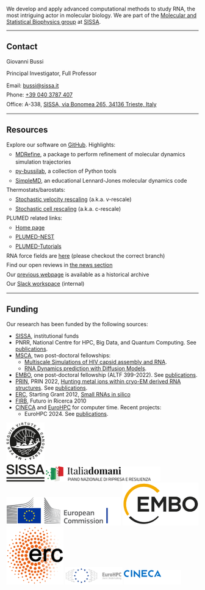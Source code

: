 
We develop and apply advanced computational methods to study RNA, the most intriguing actor in molecular biology.
We are part of the <a target="_blank" href="https://msb.sissa.it">Molecular and Statistical Biophysics group</a>
at <a target="_blank" href="https://www.sissa.it">SISSA</a>.

---

## Contact

Giovanni Bussi

Principal Investigator, Full Professor  

<ul class="tight-list">
<li><i class="fas fa-envelope"></i> Email: <a target="_blank" href="mailto:bussi@sissa.it">bussi@sissa.it</a></li>
<li><i class="fas fa-phone"></i> Phone: <a target="_blank" href="tel:+390403787407">+39 040 3787 407</a></li>
<li><i class="fas fa-location-dot"></i> Office: A-338, <a target="_blank" href="https://maps.app.goo.gl/tNTxGpG9mjJVxbsX8">SISSA, via Bonomea 265, 34136 Trieste, Italy</a></li>
</ul>

---

## Resources

<ul class="tight-list">
<li><i class="fab fa-github"></i> Explore our software on <a target="_blank" href="https://github.com/bussilab">GitHub</a>. Highlights:
  <ul>
    <li><a target="_blank" href="https://github.com/bussilab/MDRefine">MDRefine</a>, a package to perform refinement of molecular dynamics simulation trajectories</li>
    <li><a target="_blank" href="https://github.com/bussilab/py-bussilab">py-bussilab</a>, a collection of Python tools</li>
    <li><a target="_blank" href="https://github.com/GiovanniBussi/simplemd">SimpleMD</a>, an educational Lennard-Jones molecular dynamics code</li>
  </ul>
</li>
  <li><i class="fa-solid fa-temperature-half"></i> Thermostats/barostats:
    <ul>
      <li><a target="_blank" href="https://github.com/GiovanniBussi/StochasticVelocityRescaling">Stochastic velocity rescaling</a> (a.k.a. v-rescale)</li>
      <li><a target="_blank" href="https://github.com/bussilab/crescale">Stochastic cell rescaling</a> (a.k.a. c-rescale)</li>
    </ul>
  </li>
    <li><i class="fas fa-crow"></i> PLUMED related links:
    <ul>
      <li><a target="_blank" href="https://www.plumed.org">Home page</a></li>
      <li><a target="_blank" href="https://www.plumed-nest.org">PLUMED-NEST</a></li>
      <li><a target="_blank" href="https://www.plumed-tutorials.org">PLUMED-Tutorials</a></li>
    </ul>
  </li>
<li><i class="fa-solid fa-dna"></i>RNA force fields are <a target="_blank" href="https://github.com/srnas/ff">here</a> (please checkout the correct branch)</li>
<li><i class="fas fa-clipboard"></i> Find our open reviews in <a target="_blank" href="./news?query=prereview.org">the news section</a></li>
<li><i class="fas fa-box-archive"></i> Our <a target="_blank" href="https://sites.google.com/site/giovannibussi">previous webpage</a> is available as a historical archive</li>
<li><i class="fab fa-slack"></i> Our <a target="_blank" href="https://bussilab.slack.com">Slack workspace</a> (internal)</li>
</ul>

---

## Funding

Our research has been funded by the following sources:
- [SISSA](https://www.sissa.it/), institutional funds
- PNRR, National Centre for HPC, Big Data, and Quantum Computing. See [publications](./publications?query=%23pnrr2022).
- [MSCA](https://marie-sklodowska-curie-actions.ec.europa.eu/), two post-doctoral fellowships:
  -  [Multiscale Simulations of HIV capsid assembly and RNA](https://cordis.europa.eu/project/id/101109916).
  -  [RNA Dynamics prediction with Diffusion Models](https://cordis.europa.eu/project/id/101152924).
- [EMBO](https://www.embo.org), one post-doctoral fellowship (ALTF 399-2022). See [publications](./publications?query=%23embo2022).
- [PRIN](https://prin.mur.gov.it/), PRIN 2022, [Hunting metal ions within cryo-EM derived RNA structures](https://bussilab.github.io/prin2022). See [publications](./publications?query=%23prin2022).
- [ERC](https://erc.europa.eu/), Starting Grant 2012, [Small RNAs in silico](http://www.srnas.sissa.it/home/)
- [FIRB](https://firb.miur.it/), Futuro in Ricerca 2010
- [CINECA](https://www.cineca.it) and [EuroHPC](https://eurohpc-ju.europa.eu) for computer time. Recent projects:
  - EuroHPC 2024. See [publications](./publications?query=%23eurohpc2024).


<img src="logos/SISSA.png" alt="SISSA Logo"  width="100"/>
<img src="logos/PNRR.svg" alt="PNRR Logo" width="300"/> 
<img src="logos/EuropeanCommission.svg"  alt="European Commission Logo" width="300"/> 
<img src="logos/EMBO.svg" alt="EMBO Logo" width="200"/> 
<img src="logos/ERC.svg" alt="ERC Logo" width="150"/> 
<img src="logos/EuroHPC.svg" alt="EuroHPC Logo" width="150"/> 
<img src="logos/hpccineca.svg" alt="CINECA HPC Logo" width="150"/> 


<style>
  .tight-list {
      list-style: none; /* Remove bullets */
      padding: 0;
      margin: 0;
  }

  .tight-list li {
      margin: 5px 0; /* Reduce vertical spacing */
      line-height: 1.4; /* Adjust for readability */
  }
</style>

